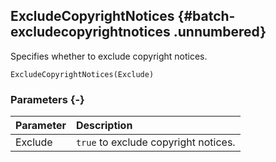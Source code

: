 ## ExcludeCopyrightNotices {#batch-excludecopyrightnotices .unnumbered}

Specifies whether to exclude copyright notices.

```{sql}
ExcludeCopyrightNotices(Exclude)
```

### Parameters {-}

Parameter | Description
| :-- | :-- |
Exclude | `true` to exclude copyright notices.